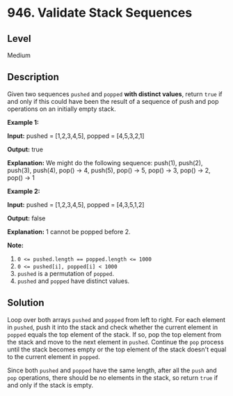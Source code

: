 # 946. Validate Stack Sequences
## Level
Medium

## Description
Given two sequences `pushed` and `popped` **with distinct values**, return `true` if and only if this could have been the result of a sequence of push and pop operations on an initially empty stack.

**Example 1:**

**Input:** pushed = [1,2,3,4,5], popped = [4,5,3,2,1]

**Output:** true

**Explanation:** We might do the following sequence: push(1), push(2), push(3), push(4), pop() -> 4, push(5), pop() -> 5, pop() -> 3, pop() -> 2, pop() -> 1

**Example 2:**

**Input:** pushed = [1,2,3,4,5], popped = [4,3,5,1,2]

**Output:** false

**Explanation:** 1 cannot be popped before 2.

**Note:**

1. `0 <= pushed.length == popped.length <= 1000`
2. `0 <= pushed[i], popped[i] < 1000`
3. `pushed` is a permutation of `popped`.
4. `pushed` and `popped` have distinct values.

## Solution
Loop over both arrays `pushed` and `popped` from left to right. For each element in `pushed`, push it into the stack and check whether the current element in `popped` equals the top element of the stack. If so, pop the top element from the stack and move to the next element in `pushed`. Continue the `pop` process until the stack becomes empty or the top element of the stack doesn't equal to the current element in `popped`.

Since both `pushed` and `popped` have the same length, after all the `push` and `pop` operations, there should be no elements in the stack, so return `true` if and only if the stack is empty.
